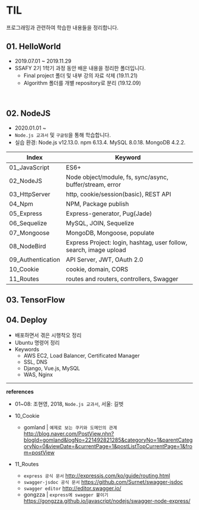 # TIL

프로그래밍과 관련하여 학습한 내용들을 정리합니다.





## 01. HelloWorld

- 2019.07.01 ~ 2019.11.29 
- SSAFY 2기 1학기 과정 동안 배운 내용을 정리한 폴더입니다.
  - Final project 폴더 및 내부 강의 자료 삭제 (19.11.21)
  - Algorithm 폴더를 개별 repository로 분리 (19.12.09)



​	

## 02. NodeJS

- 2020.01.01 ~
- `Node.js 교과서` 및 `구글링`을  통해 학습합니다.
- 실습 환경: Node.js v12.13.0. npm 6.13.4. MySQL 8.0.18. MongoDB 4.2.2.



| Index             | Keyword                                                      |
| ----------------- | ------------------------------------------------------------ |
| 01_JavaScript     | ES6+                                                         |
| 02_NodeJS         | Node object/module, fs, sync/async, buffer/stream, error     |
| 03_HttpServer     | http, cookie/session(basic), REST API                        |
| 04_Npm            | NPM, Package publish                                         |
| 05_Express        | Express-generator, Pug(Jade)                                 |
| 06_Sequelize      | MySQL, JOIN, Sequelize                                       |
| 07_Mongoose       | MongoDB, Mongoose, populate                                  |
| 08_NodeBird       | Express Project: login, hashtag, user follow, search, image upload |
| 09_Authentication | API Server, JWT, OAuth 2.0                                   |
| 10_Cookie         | cookie, domain, CORS                                         |
| 11_Routes         | routes and routers, controllers, Swagger                     |



## 03. TensorFlow





## 04. Deploy

- 배포하면서 겪은 시행착오 정리
- Ubuntu 명령어 정리
- Keywords
  - AWS EC2, Load Balancer, Certificated Manager
  - SSL, DNS 
  - Django, Vue.js, MySQL
  - WAS, Nginx





----

**references**

- 01~08: 조현영, 2018, `Node.js 교과서`, 서울: 길벗 
- 10_Cookie
  - gomland | `예제로 보는 쿠키와 도메인의 관계`  http://blog.naver.com/PostView.nhn?blogId=gomland&logNo=221492821285&categoryNo=1&parentCategoryNo=0&viewDate=&currentPage=1&postListTopCurrentPage=1&from=postView

- 11_Routes 
  - `express 공식 문서` http://expressjs.com/ko/guide/routing.html
  - `swagger-jsdoc 공식 문서` https://github.com/Surnet/swagger-jsdoc
  - `swagger editor` http://editor.swagger.io/
  - gongzza | `express에 swagger 붙이기` https://gongzza.github.io/javascript/nodejs/swagger-node-express/